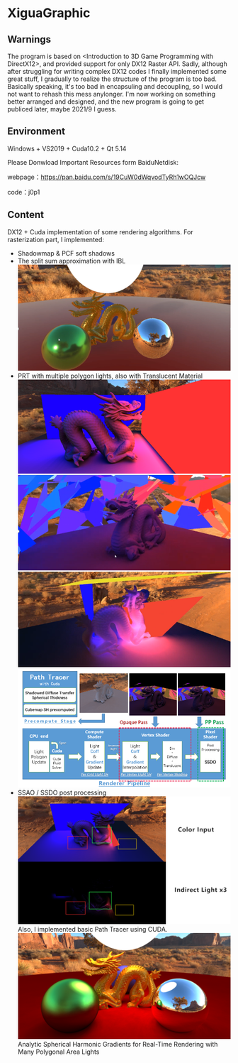# XiguaGraphic

## Warnings
The program is based on <Introduction to 3D Game Programming with DirectX12>, and provided support for only DX12 Raster API.
Sadly, although after struggling for writing complex DX12 codes I finally implemented some great stuff, I gradually to realize
the structure of the program is too bad. Basically speaking, it's too bad in encapsuling and decoupling, so I would not want to 
rehash this mess anylonger. I'm now working on something better arranged and designed, and the new program is going to get publiced later, 
maybe 2021/9 I guess.

## Environment
Windows + VS2019 + Cuda10.2 + Qt 5.14

Please Donwload Important Resources form BaiduNetdisk:

webpage：https://pan.baidu.com/s/19CuW0dWqvodTyRh1wOQJcw

code：j0p1 


## Content
DX12 + Cuda implementation of some rendering algorithms.
For rasterization part, I implemented:
- Shadowmap & PCF soft shadows
- The split sum approximation with IBL
  ![image](https://github.com/SuikaSibyl/XiguaGraphic/blob/main/figs/SplitSum.png)
- PRT with multiple polygon lights, also with Translucent Material
  ![image](https://github.com/SuikaSibyl/XiguaGraphic/blob/main/figs/PRT.png)
  ![image](https://github.com/SuikaSibyl/XiguaGraphic/blob/main/figs/MultiLights.png)
  ![image](https://github.com/SuikaSibyl/XiguaGraphic/blob/main/figs/Transparent.png)
  ![image](https://github.com/SuikaSibyl/XiguaGraphic/blob/main/figs/PRTPipeline.png)
- SSAO / SSDO post processing
  ![image](https://github.com/SuikaSibyl/XiguaGraphic/blob/main/figs/SSDO.png)
Also, I implemented basic Path Tracer using CUDA.
  ![image](https://github.com/SuikaSibyl/XiguaGraphic/blob/main/figs/PathTracer.png)
Analytic Spherical Harmonic Gradients for Real-Time Rendering with Many Polygonal Area Lights 
